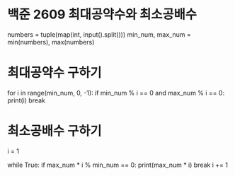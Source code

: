 # 백준 2609 최대공약수와 최소공배수

numbers = tuple(map(int, input().split()))
min_num, max_num = min(numbers), max(numbers)

# 최대공약수 구하기
for i in range(min_num, 0, -1):
  if min_num % i == 0 and max_num % i == 0:
    print(i)
    break

# 최소공배수 구하기
i = 1

while True:
  if max_num * i % min_num == 0:
    print(max_num * i)
    break
  i += 1

